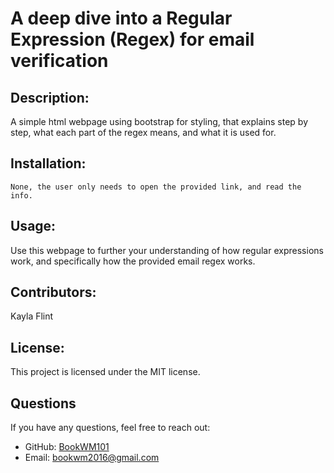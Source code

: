 # A deep dive into a Regular Expression (Regex) for email verification

## Description:
A simple html webpage using bootstrap for styling, that explains step by step, what each part of the regex means, and what it is used for.

## Installation:
```
None, the user only needs to open the provided link, and read the info.
```

## Usage:
Use this webpage to further your understanding of how regular expressions work, and specifically how the provided email regex works.

## Contributors:
Kayla Flint

## License:
This project is licensed under the MIT license.


## Questions
If you have any questions, feel free to reach out:
- GitHub: [BookWM101](https://github.com/BookWM101)
- Email: bookwm2016@gmail.com